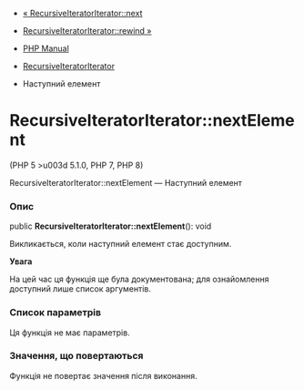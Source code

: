 - [«
RecursiveIteratorIterator::next](recursiveiteratoriterator.next.md)
- [RecursiveIteratorIterator::rewind
»](recursiveiteratoriterator.rewind.md)

- [PHP Manual](index.md)
- [RecursiveIteratorIterator](class.recursiveiteratoriterator.md)
- Наступний елемент

# RecursiveIteratorIterator::nextElement

(PHP 5 \>u003d 5.1.0, PHP 7, PHP 8)

RecursiveIteratorIterator::nextElement — Наступний елемент

### Опис

public **RecursiveIteratorIterator::nextElement**(): void

Викликається, коли наступний елемент стає доступним.

**Увага**

На цей час ця функція ще була документована; для
ознайомлення доступний лише список аргументів.

### Список параметрів

Ця функція не має параметрів.

### Значення, що повертаються

Функція не повертає значення після виконання.
